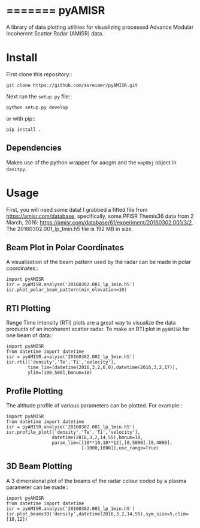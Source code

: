 =======
pyAMISR
=======
A library of data plotting utilities for visualizing processed Advance Modular Incoherent Scatter Radar (AMISR) data.

Install
=======
First clone this repository::

    git clone https://github.com/asreimer/pyAMISR.git

Next run the `setup.py` file::

    python setup.py develop

or with pip::

    pip install .


Dependencies
------------
Makes use of the python wrapper for aacgm and the `mapObj` object in `davitpy`.


Usage
=====

First, you will need some data! I grabbed a fitted file from https://amisr.com/database, specifically, some PFISR Themis36 data from 2 March, 2016: https://amisr.com/database/61/experiment/20160302.001/3/2. The 20160302.001_lp_1min.h5 file is 192 MB in size.

Beam Plot in Polar Coordinates
------------------------------
A visualization of the beam pattern used by the radar can be made in polar coordinates::

    import pyAMISR
    isr = pyAMISR.analyze('20160302.001_lp_1min.h5')
    isr.plot_polar_beam_pattern(min_elevation=10)

RTI Plotting
------------
Range Time Intensity (RTI) plots are a great way to visualize the data products of an incoherent scatter radar.
To make an RTI plot in `pyAMISR` for one beam of data::

    import pyAMISR
    from datetime import datetime
    isr = pyAMISR.analyze('20160302.001_lp_1min.h5')
    isr.rti(['density','Te','Ti','velocity'],
            time_lim=[datetime(2016,3,2,6,0),datetime(2016,3,2,17)],
            ylim=[100,500],bmnum=10)

Profile Plotting
----------------
The altitude profile of various parameters can be plotted. For example::

    import pyAMISR
    from datetime import datetime
    isr = pyAMISR.analyze('20160302.001_lp_1min.h5')
    isr.profile_plot(['density','Te','Ti','velocity'],
                     datetime(2016,3,2,14,55),bmnum=10,
                     param_lim=[[10**10,10**12],[0,5000],[0,4000],
                                [-1000,1000]],use_range=True)

3D Beam Plotting
----------------
A 3 dimensional plot of the beams of the radar colour coded by a plasma parameter can be made::

    import pyAMISR
    from datetime import datetime
    isr = pyAMISR.analyze('20160302.001_lp_1min.h5')
    isr.plot_beams3D('density',datetime(2016,3,2,14,55),sym_size=5,clim=[10,12])
